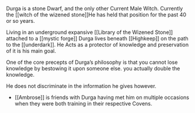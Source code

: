 Durga is a stone Dwarf, and the only other Current Male Witch. Currently the [[witch of the wizened stone]]He has held that position for the past 40 or so years.

Living in an underground expansive [[Library of the Wizened Stone]] attached to a [[mystic forge]] Durga lives beneath [[Highkeep]] on the path to the [[underdark]]. He Acts as a protector of knowledge and preservation of it is his main goal.

One of the core precepts of Durga’s philosophy is that you cannot lose knowledge by bestowing it upon someone else. you actually double the knowledge.

He does not discriminate in the information he gives however.

- [[Ambrose]] is friends with Durga having met him on multiple occasions when they were both training in their respective Covens.